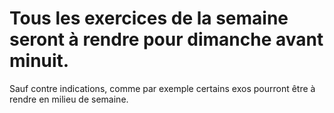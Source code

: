 # Tous les exercices de la semaine seront à rendre pour dimanche avant minuit. 

Sauf contre indications, comme par exemple certains exos pourront être à rendre en milieu de semaine.

